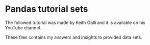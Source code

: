 # Pandas tutorial sets

The followed tutorial was made by Keith Galli and it is available on his YouTube channel.

These files contains my answers and insights to provided data sets.
